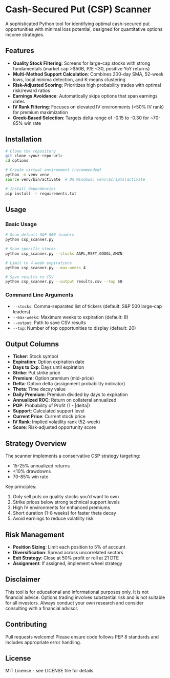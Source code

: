 # Cash-Secured Put (CSP) Scanner

A sophisticated Python tool for identifying optimal cash-secured put opportunities with minimal loss potential, designed for quantitative options income strategies.

## Features

- **Quality Stock Filtering**: Screens for large-cap stocks with strong fundamentals (market cap >$50B, P/E <30, positive YoY returns)
- **Multi-Method Support Calculation**: Combines 200-day SMA, 52-week lows, local minima detection, and K-means clustering
- **Risk-Adjusted Scoring**: Prioritizes high probability trades with optimal risk/reward ratios
- **Earnings Avoidance**: Automatically skips options that span earnings dates
- **IV Rank Filtering**: Focuses on elevated IV environments (>50% IV rank) for premium maximization
- **Greek-Based Selection**: Targets delta range of -0.15 to -0.30 for ~70-85% win rate

## Installation

```bash
# Clone the repository
git clone <your-repo-url>
cd options

# Create virtual environment (recommended)
python -m venv venv
source venv/bin/activate  # On Windows: venv\Scripts\activate

# Install dependencies
pip install -r requirements.txt
```

## Usage

### Basic Usage
```bash
# Scan default S&P 500 leaders
python csp_scanner.py

# Scan specific stocks
python csp_scanner.py --stocks AAPL,MSFT,GOOGL,AMZN

# Limit to 4-week expirations
python csp_scanner.py --max-weeks 4

# Save results to CSV
python csp_scanner.py --output results.csv --top 50
```

### Command Line Arguments
- `--stocks`: Comma-separated list of tickers (default: S&P 500 large-cap leaders)
- `--max-weeks`: Maximum weeks to expiration (default: 8)
- `--output`: Path to save CSV results
- `--top`: Number of top opportunities to display (default: 20)

## Output Columns

- **Ticker**: Stock symbol
- **Expiration**: Option expiration date
- **Days to Exp**: Days until expiration
- **Strike**: Put strike price
- **Premium**: Option premium (mid-price)
- **Delta**: Option delta (assignment probability indicator)
- **Theta**: Time decay value
- **Daily Premium**: Premium divided by days to expiration
- **Annualized ROC**: Return on collateral annualized
- **POP**: Probability of Profit (1 - |delta|)
- **Support**: Calculated support level
- **Current Price**: Current stock price
- **IV Rank**: Implied volatility rank (52-week)
- **Score**: Risk-adjusted opportunity score

## Strategy Overview

The scanner implements a conservative CSP strategy targeting:
- 15-25% annualized returns
- <10% drawdowns
- 70-85% win rate

Key principles:
1. Only sell puts on quality stocks you'd want to own
2. Strike prices below strong technical support levels
3. High IV environments for enhanced premiums
4. Short duration (1-8 weeks) for faster theta decay
5. Avoid earnings to reduce volatility risk

## Risk Management

- **Position Sizing**: Limit each position to 5% of account
- **Diversification**: Spread across uncorrelated sectors
- **Exit Strategy**: Close at 50% profit or roll at 21 DTE
- **Assignment**: If assigned, implement wheel strategy

## Disclaimer

This tool is for educational and informational purposes only. It is not financial advice. Options trading involves substantial risk and is not suitable for all investors. Always conduct your own research and consider consulting with a financial advisor.

## Contributing

Pull requests welcome! Please ensure code follows PEP 8 standards and includes appropriate error handling.

## License

MIT License - see LICENSE file for details